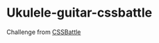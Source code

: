 # Ukulele-guitar-cssbattle
Challenge from <a href="https://cssbattle.dev/player/thierry_mugisha" target="_blank">CSSBattle</a>
